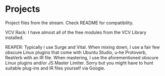 # Projects
Project files from the stream. Check README for compatibility.

VCV Rack:
I have almost all of the free modules from the VCV Library installed.

REAPER:
Typically i use Surge and Vital. When mixing down, I use a fair few obscure Linux plugins that come with Ubuntu Studio, u-he Protoverb, ReaVerb with an IR file.
When mastering, I use the aforementioned obscure Linux plugins and/or JS Master Limiter. Sorry but you might have to hunt suitable plug-ins and IR files yourself via Google.
